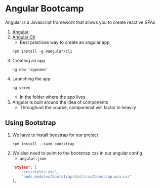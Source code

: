 # Angular Bootcamp

Angular is a Javascript framework that allows you to create reactive SPAs

1. [Angular](https://angular.io/)
1. [Angular Cli](https://angular.io/cli)
    - Best practices way to create an angular app
    ```cli
    npm install -g @angular/cli
    ```
1. Creating an app
    ```
    ng new 'appname'
    ```
1. Launching the app
    ```
    ng serve
    ```
    - In the folder where the app lives
1. Angular is built around the idea of components
    - Throughout the course, componenst will factor in heavily

## Using Bootstrap

1. We have to install boostrap for our project
    ```
    npm install --save bootstrap
    ```
1. We also need to point to the bootstrap css in our angular config
    - `angular.json`
    ```json
    "styles": [
        "src/styles.css",
        "node_modules/bootstrap/dist/css/boostrap.min.css"
    ],
    ```